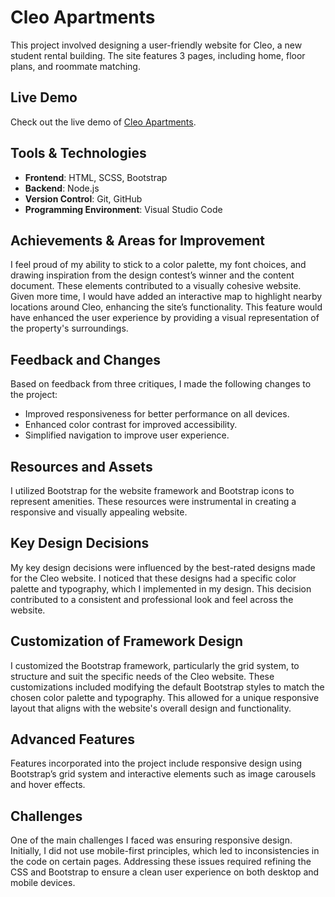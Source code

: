# Cleo Apartments
This project involved designing a user-friendly website for Cleo, a new student rental building. The site features 3 pages, including home, floor plans, and roommate matching.

## Live Demo
Check out the live demo of [Cleo Apartments](https://tranquil-pika-dcebf1.netlify.app/).

## Tools & Technologies
- **Frontend**: HTML, SCSS, Bootstrap
- **Backend**: Node.js
- **Version Control**: Git, GitHub
- **Programming Environment**: Visual Studio Code

## Achievements & Areas for Improvement
I feel proud of my ability to stick to a color palette, my font choices, and drawing inspiration from the design contest’s winner and the content document. These elements contributed to a visually cohesive website. Given more time, I would have added an interactive map to highlight nearby locations around Cleo, enhancing the site’s functionality. This feature would have enhanced the user experience by providing a visual representation of the property's surroundings.

## Feedback and Changes
Based on feedback from three critiques, I made the following changes to the project:
- Improved responsiveness for better performance on all devices.
- Enhanced color contrast for improved accessibility.
- Simplified navigation to improve user experience.

## Resources and Assets
I utilized Bootstrap for the website framework and Bootstrap icons to represent amenities. These resources were instrumental in creating a responsive and visually appealing website. 

## Key Design Decisions
My key design decisions were influenced by the best-rated designs made for the Cleo website. I noticed that these designs had a specific color palette and typography, which I implemented in my design. This decision contributed to a consistent and professional look and feel across the website.

## Customization of Framework Design
I customized the Bootstrap framework, particularly the grid system, to structure and suit the specific needs of the Cleo website. These customizations included modifying the default Bootstrap styles to match the chosen color palette and typography. This allowed for a unique responsive layout that aligns with the website's overall design and functionality.

## Advanced Features
Features incorporated into the project include responsive design using Bootstrap’s grid system and interactive elements such as image carousels and hover effects.

## Challenges
One of the main challenges I faced was ensuring responsive design. Initially, I did not use mobile-first principles, which led to inconsistencies in the code on certain pages. Addressing these issues required refining the CSS and Bootstrap to ensure a clean user experience on both desktop and mobile devices. 
